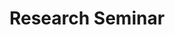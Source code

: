 ---
# Listing view
view: compact
title: Research Seminar

# Optional header image (relative to `assets/media/` folder).
banner:
  caption: ''
  image: ''
---